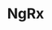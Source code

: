 ---
codehost: https://github.com/https://github.com/ngrx/platform
guide: https://github.com/ngrx/platform/blob/wip/automate-ghpages-deploy/projects/ngrx.io/src/assets/images/badge.svg
logohandle: ngrxio
sort: ngrx
title: NgRx
website: https://ngrx.io/
---